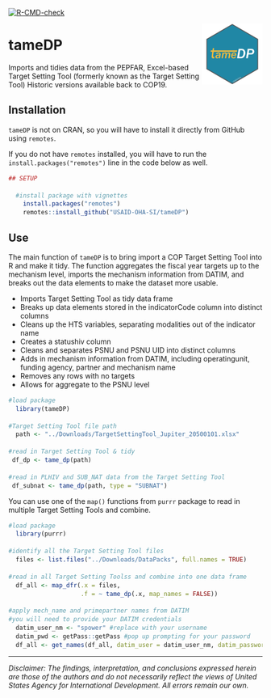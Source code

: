 <!-- badges: start -->
[![R-CMD-check](https://github.com/USAID-OHA-SI/tameDP/workflows/R-CMD-check/badge.svg)](https://github.com/USAID-OHA-SI/tameDP/actions)
<!-- badges: end -->
  
<img src='man/figures/logo.png' align="right" height="120" />

# tameDP 

Imports and tidies data from the PEPFAR, Excel-based Target Setting Tool (formerly known as the Target Setting Tool) Historic versions available back to COP19.

## Installation

`tameDP` is not on CRAN, so you will have to install it directly from GitHub using `remotes`.

If you do not have `remotes` installed, you will have to run the `install.packages("remotes")` line in the code below as well.

``` r
## SETUP

  #install package with vignettes
    install.packages("remotes")
    remotes::install_github("USAID-OHA-SI/tameDP")
```

## Use

The main function of `tameDP` is to bring import a COP Target Setting Tool into R and make it tidy. The function aggregates the fiscal year targets up to the mechanism level, imports the mechanism information from DATIM, and breaks out the data elements to make the dataset more usable. 


- Imports Target Setting Tool as tidy data frame
- Breaks up data elements stored in the indicatorCode column into distinct columns
- Cleans up the HTS variables, separating modalities out of the indicator name
- Creates a statushiv column
- Cleans and separates PSNU and PSNU UID into distinct columns
- Adds in mechanism information from DATIM, including operatingunit, funding agency, partner and mechanism name
- Removes any rows with no targets
- Allows for aggregate to the PSNU level


``` r
#load package
  library(tameDP)
  
#Target Setting Tool file path
  path <- "../Downloads/TargetSettingTool_Jupiter_20500101.xlsx"
  
#read in Target Setting Tool & tidy
 df_dp <- tame_dp(path)
 
#read in PLHIV and SUB_NAT data from the Target Setting Tool
 df_subnat <- tame_dp(path, type = "SUBNAT")
```

You can use one of the `map()` functions from `purrr` package to read in multiple Target Setting Tools and combine.

``` r
#load package
  library(purrr)

#identify all the Target Setting Tool files
  files <- list.files("../Downloads/DataPacks", full.names = TRUE)

#read in all Target Setting Toolss and combine into one data frame
  df_all <- map_dfr(.x = files,
                    .f = ~ tame_dp(.x, map_names = FALSE))
                    
#apply mech_name and primepartner names from DATIM
#you will need to provide your DATIM credentials 
  datim_user_nm <- "spower" #replace with your username
  datim_pwd <- getPass::getPass #pop up prompting for your password
  df_all <- get_names(df_all, datim_user = datim_user_nm, datim_password = datim_pwd)
```

---

*Disclaimer: The findings, interpretation, and conclusions expressed herein are those of the authors and do not necessarily reflect the views of United States Agency for International Development. All errors remain our own.*
